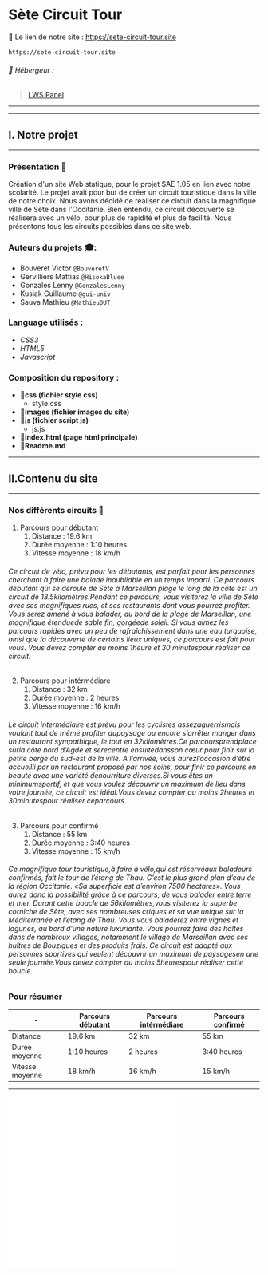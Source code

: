 # Sète Circuit Tour
📍 Le lien de notre site : https://sete-circuit-tour.site
```
https://sete-circuit-tour.site
```
###### 📎 Hébergeur :
> [LWS Panel](http://panel.lws.fr/)
___
___

## I. Notre projet
___


### Présentation 📃
Création d'un site Web statique, pour le projet SAE 1.05 en lien avec notre scolarité. Le projet avait pour but de créer un circuit touristique
dans la ville de notre choix. Nous avons décidé de réaliser ce circuit dans la magnifique ville de Sète dans l'Occitanie. Bien entendu, ce circuit découverte
se réalisera avec un vélo, pour plus de rapidité et plus de facilité. Nous présentons tous les circuits possibles dans ce site web.

### Auteurs du projets 🎓:
* Bouveret Victor `@BouveretV`
* Gervilliers Mattias `@HisokaBluee`
* Gonzales Lenny `@GonzalesLenny`
* Kusiak Guillaume `@gui-univ`
* Sauva Mathieu `@MathieuDUT`
### Language utilisés :
* *CSS3*
* *HTML5*
* *Javascript*
### Composition du repository :
* <strong>📁css (fichier style css)</strong>
  * style.css
* <strong>📁images (fichier images du site)</strong>
* <strong>📁js (fichier script js)</strong>
  * js.js
* <strong>📃index.html (page html principale)</strong>
* <strong>📃Readme.md</strong>


___
## II.Contenu du site
___
### Nos différents circuits 📌
1. Parcours pour débutant
   1. Distance : 19.6 km
   2. Durée moyenne : 1:10 heures
   3. Vitesse moyenne : 18 km/h
###### Ce circuit de vélo, prévu pour les débutants, est parfait pour les personnes cherchant à faire une balade inoubliable en un temps imparti. Ce parcours débutant qui se déroule de Sète à Marseillan plage le long de la côte est un circuit de 18.5kilomètres.Pendant ce parcours, vous visiterez la ville de Sète avec ses magnifiques rues, et ses restaurants dont vous pourrez profiter. Vous serez amené à vous balader, au bord de la plage de Marseillan, une magnifique étenduede sable fin, gorgéede soleil. Si vous aimez les parcours rapides avec un peu de rafraîchissement dans une eau turquoise, ainsi que la découverte de certains lieux uniques, ce parcours est fait pour vous. Vous devez compter au moins 1heure et 30 minutespour réaliser ce circuit.
2. Parcours pour intérmédiare
   1. Distance : 32 km
   2. Durée moyenne : 2 heures
   3. Vitesse moyenne : 16 km/h
###### Le circuit intermédiaire est prévu pour les cyclistes assezaguerrismais voulant tout de même profiter dupaysage ou encore s’arrêter manger dans un restaurant sympathique, le tout en 32kilomètres.Ce parcoursprendplace surla côte nord d’Agde et serecentre ensuitedansson cœur pour finir sur la petite berge du sud-est de la ville. A l’arrivée, vous aurezl’occasion d’être accueilli par un restaurant proposé par nos soins, pour finir ce parcours en beauté avec une variété denourriture diverses.Si vous êtes un minimumsportif, et que vous voulez découvrir un maximum de lieu dans votre journée, ce circuit est idéal.Vous devez compter au moins 2heures et 30minutespour réaliser ceparcours.
3. Parcours pour confirmé
   1. Distance : 55 km
   2. Durée moyenne : 3:40 heures
   3. Vitesse moyenne : 15 km/h
###### Ce magnifique tour touristique,à faire à vélo,qui est réservéaux baladeurs confirmés, fait le tour de l’étang de Thau. C’est le plus grand plan d’eau de la région Occitanie. «Sa superficie est d’environ 7500 hectares». Vous aurez donc la possibilité grâce à ce parcours, de vous balader entre terre et mer. Durant cette boucle de 56kilomètres,vous visiterez la superbe corniche de Sète, avec ses nombreuses criques et sa vue unique sur la Méditerranée et l’étang de Thau. Vous vous baladerez entre vignes et lagunes, au bord d’une nature luxuriante. Vous pourrez faire des haltes dans de nombreux villages, notamment le village de Marseillan avec ses huîtres de Bouzigues et des produits frais. Ce circuit est adapté aux personnes sportives qui veulent découvrir un maximum de paysagesen une seule journée.Vous devez compter au moins 5heurespour réaliser cette boucle.

### Pour résumer
-| Parcours débutant | Parcours intérmédiare | Parcours confirmé
-|-|-|-
Distance | 19.6 km | 32 km | 55 km
Durée moyenne | 1:10 heures | 2 heures | 3:40 heures
Vitesse moyenne | 18 km/h | 16 km/h | 15 km/h

___

![Image](/images/logo.png "Logo Sète circuit tour")
